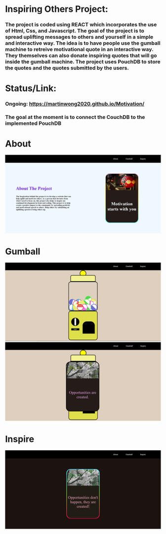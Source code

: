 # Inspiring Others Project:
### The project is coded using REACT which incorporates the use of Html, Css, and Javascript. The goal of the project is to spread uplifting messages to others and yourself in a simple and interactive way. The idea is to have people use the gumball machine to retreive motivational quote in an interactive way. They themselves can also donate inspiring quotes that will go inside the gumball machine. The project uses PouchDB to store the quotes and the quotes submitted by the users. 
# Status/Link:
### Ongoing: https://martinwong2020.github.io/Motivation/

### The goal at the moment is to connect the CouchDB to the implemented PouchDB

# About
![alt text](https://github.com/martinwong2020/Motivation/blob/main/src/images/about_img.PNG?raw=true)

# Gumball
![alt text](https://github.com/martinwong2020/Motivation/blob/main/src/images/gumball_img1.PNG?raw=true)
![alt text](https://github.com/martinwong2020/Motivation/blob/main/src/images/gumball_img2.PNG?raw=true)

# Inspire
![alt text](https://github.com/martinwong2020/Motivation/blob/main/src/images/inspire_img.PNG?raw=true)